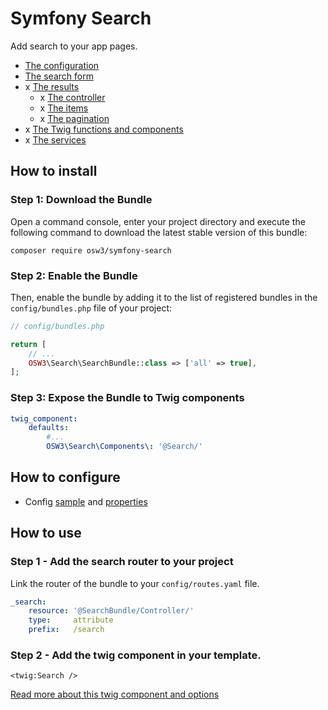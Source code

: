 # Symfony Search

Add search to your app pages.

- [The configuration](./docs/config.md)
- [The search form](./docs/form.md)
- x [The results](./docs/results.md)
    - x [The controller](./docs/controller.md)
    - x [The items](./docs/item.md)
    - x [The pagination](./docs/pagination.md)
- x [The Twig functions and components](./docs/twig.md)
- x [The services](./docs/services.md)

## How to install

### Step 1: Download the Bundle

Open a command console, enter your project directory and execute the
following command to download the latest stable version of this bundle:

```console
composer require osw3/symfony-search
```

### Step 2: Enable the Bundle

Then, enable the bundle by adding it to the list of registered bundles
in the `config/bundles.php` file of your project:

```php 
// config/bundles.php

return [
    // ...
    OSW3\Search\SearchBundle::class => ['all' => true],
];
```

### Step 3: Expose the Bundle to Twig components

```yaml
twig_component:
    defaults:
        #...
        OSW3\Search\Components\: '@Search/'
```

## How to configure

- Config [sample](./docs/config.md#config-sample) and [properties](./docs/config.md#config-properties)

## How to use

### Step 1 - Add the search router to your project

Link the router of the bundle to your `config/routes.yaml` file.

```yaml
_search:
    resource: '@SearchBundle/Controller/'
    type:     attribute
    prefix:   /search
```

### Step 2 - Add the twig component in your template.

```twig
<twig:Search />
```

[Read more about this twig component and options](./docs/form.md)